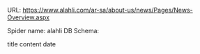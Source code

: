URL: https://www.alahli.com/ar-sa/about-us/news/Pages/News-Overview.aspx

Spider name: alahli
DB Schema:

title
content
date